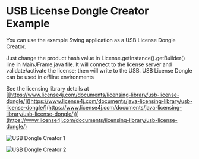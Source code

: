 # USB License Dongle Creator Example

You can use the example Swing application as a USB License Dongle Creator.

Just change the product hash value in License.getInstance().getBuilder() line in MainJFrame.java file.
It will connect to the license server and validate/activate the license; then will write to the USB. USB License Dongle can be used in offline environments

See the licensing library details at [[https://www.license4j.com/documents/licensing-library/usb-license-dongle/]([https://www.license4j.com/documents/java-licensing-library/usb-license-dongle/](https://www.license4j.com/documents/java-licensing-library/usb-license-dongle/))](https://www.license4j.com/documents/licensing-library/usb-license-dongle/)

![USB Dongle Creator 1](https://www.license4j.com/_images/usb1.png "example screenshot 1")

![USB Dongle Creator 2](https://www.license4j.com/_images/usb2.png "example screenshot 2")
